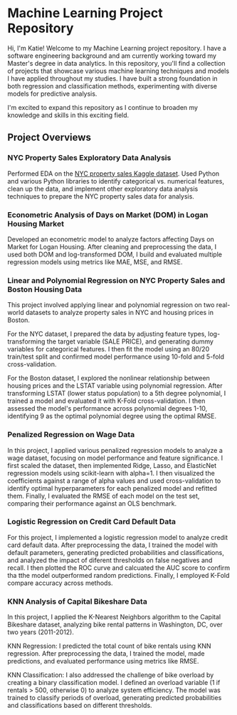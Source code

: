 # Machine Learning Project Repository

Hi, I'm Katie! Welcome to my Machine Learning project repository. I have a software engineering background and am currently working toward my Master's degree in data analytics. In this repository, you'll find a collection of projects that showcase various machine learning techniques and models I have applied throughout my studies. I have built a strong foundation in both regression and classification methods, experimenting with diverse models for predictive analysis.

I'm excited to expand this repository as I continue to broaden my knowledge and skills in this exciting field.

## Project Overviews

### NYC Property Sales Exploratory Data Analysis
Performed EDA on the [NYC property sales Kaggle dataset](https://www.kaggle.com/new-york-city/nyc-property-salesLinks). Used Python and various Python libraries to identify categorical vs. numerical features, clean up the data, and implement other exploratory data analysis techniques to prepare the NYC property sales data for analysis.

### Econometric Analysis of Days on Market (DOM) in Logan Housing Market
Developed an econometric model to analyze factors affecting Days on Market for Logan Housing. After cleaning and preprocessing the data, I used both DOM and log-transformed DOM, I build and evaluated multiple regression models using metrics like MAE, MSE, and RMSE.

### Linear and Polynomial Regression on NYC Property Sales and Boston Housing Data
This project involved applying linear and polynomial regression on two real-world datasets to analyze property sales in NYC and housing prices in Boston.

For the NYC dataset, I prepared the data by adjusting feature types, log-transforming the target variable (SALE PRICE), and generating dummy variables for categorical features. I then fit the model using an 80/20 train/test split and confirmed model performance using 10-fold and 5-fold cross-validation.

For the Boston dataset, I explored the nonlinear relationship between housing prices and the LSTAT variable using polynomial regression. After transforming LSTAT (lower status population) to a 5th degree polynomial, I trained a model and evaluated it with K-Fold cross-validation. I then assessed the model's performance across polynomial degrees 1-10, identifying 9 as the optimal polynomial degree using the optimal RMSE.

### Penalized Regression on Wage Data
In this project, I applied various penalized regression models to analyze a wage dataset, focusing on model performance and feature significance. I first scaled the dataset, then implemented Ridge, Lasso, and ElasticNet regression models using scikit-learn with alpha=1. I then visualized the coefficients against a range of alpha values and used cross-validation to identify optimal hyperparameters for each penalized model and refitted them. Finally, I evaluated the RMSE of each model on the test set, comparing their performance against an OLS benchmark.

### Logistic Regression on Credit Card Default Data
For this project, I implemented a logistic regression model to analyze credit card default data. After preprocessing the data, I trained the model with default parameters, generating predicted probabilities and classifications, and analyzed the impact of diferent thresholds on false negatives and recall. I then plotted the ROC curve and calcuated the AUC score to confirm tha tthe model outperformed random predictions. Finally, I employed K-Fold compare accuracy across methods.

### KNN Analysis of Capital Bikeshare Data
In this project, I applied the K-Nearest Neighbors algorithm to the Capital Bikeshare dataset, analyzing bike rental patterns in Washington, DC, over two years (2011-2012).

KNN Regression: I predicted the total count of bike rentals using KNN regression. After preprocessing the data, I trained the model, made predictions, and evaluated performance using metrics like RMSE. 

KNN Classification: I also addressed the challenge of bike overload by creating a binary classification model. I defined an overload variable (1 if rentals > 500, otherwise 0) to analyze system efficiency. The model was trained to classify periods of overload, generating predicted probabilities and classifications based on different thresholds.

